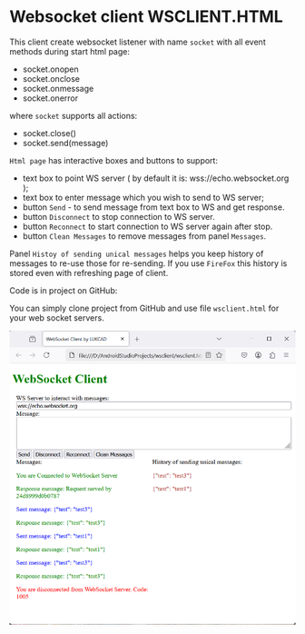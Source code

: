 # Websocket client WSCLIENT.HTML

This client create websocket listener with name `socket` with all event  methods during start html page:

- socket.onopen
- socket.onclose
- socket.onmessage
- socket.onerror

where `socket` supports all actions:

- socket.close()
- socket.send(message)

`Html page` has interactive boxes and buttons to support:

- text box to point WS server ( by default it is: wss://echo.websocket.org );
- text box to enter message which you wish to send to WS server;
- button `Send` - to send message from text box to WS and get response.
- button `Disconnect` to stop connection to WS server.
- button `Reconnect` to start connection to WS server again after stop.
- button `Clean Messages` to remove messages from panel `Messages`.

Panel `Histoy of sending unical messages` helps you keep history of messages to re-use those for re-sending. If you use `FireFox` this history is stored even with refreshing page of client.

Code is in project on GitHub:

You can simply clone project from GitHub and use file `wsclient.html` for your web socket servers.

![alt text](image.png)